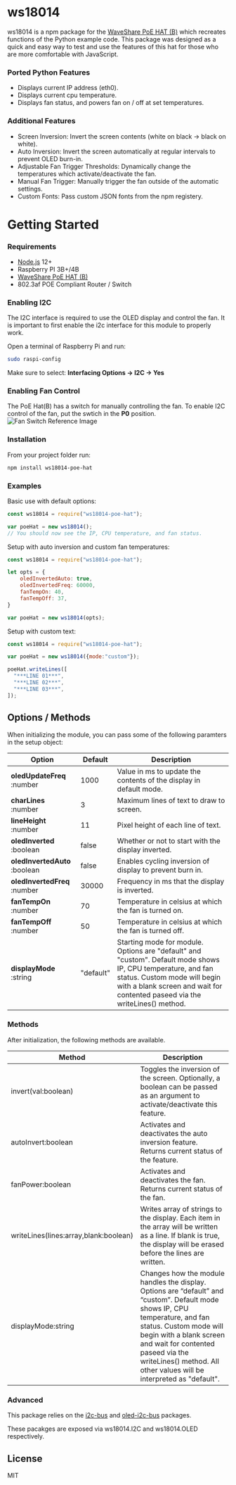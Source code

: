 # ws18014
ws18014 is a npm package for the [WaveShare PoE HAT (B)](https://www.waveshare.com/poe-hat-b.htm) which recreates functions of the Python example code. This package was designed as a quick and easy way to test and use the features of this hat for those who are more comfortable with JavaScript.

### Ported Python Features
- Displays current IP address (eth0).
- Displays current cpu temperature.
- Displays fan status, and powers fan on / off at set temperatures.

### Additional Features
- Screen Inversion: Invert the screen contents (white on black -> black on white).
- Auto Inversion: Invert the screen automatically at regular intervals to prevent OLED burn-in.
- Adjustable Fan Trigger Thresholds: Dynamically change the temperatures which activate/deactivate the fan.
- Manual Fan Trigger: Manually trigger the fan outside of the automatic settings.
- Custom Fonts: Pass custom JSON fonts from the npm registery.

# Getting Started

### Requirements
- [Node.js](https://nodejs.org/) 12+
- Raspberry PI 3B+/4B
- [WaveShare PoE HAT (B)](https://www.waveshare.com/poe-hat-b.htm)
- 802.3af POE Compliant Router / Switch

### Enabling I2C
The I2C interface is required to use the OLED display and control the fan. It is important to first enable the i2c interface for this module to properly work.

Open a terminal of Raspberry Pi and run:
```sh
sudo raspi-config
```
Make sure to select: **Interfacing Options -> I2C -> Yes**

### Enabling Fan Control
The PoE Hat(B) has a switch for manually controlling the fan. To enable I2C control of the fan, put the swtich in the **P0** position.
![Fan Switch Reference Image](https://www.waveshare.com/img/devkit/accBoard/PoE-HAT-B/PoE-HAT-B-details-9.jpg)
### Installation
From your project folder run:
```sh 
npm install ws18014-poe-hat
```

### Examples
Basic use with default options:
```javascript
const ws18014 = require("ws18014-poe-hat");

var poeHat = new ws18014();
// You should now see the IP, CPU temperature, and fan status.
```
Setup with auto inversion and custom fan temperatures:
```javascript
const ws18014 = require("ws18014-poe-hat");

let opts = {
    oledInvertedAuto: true,
    oledInvertedFreq: 60000,
    fanTempOn: 40,
    fanTempOff: 37,
}

var poeHat = new ws18014(opts);
```
Setup with custom text:
```javascript
const ws18014 = require("ws18014-poe-hat");

var poeHat = new ws18014({mode:"custom"});

poeHat.writeLines([
  "***LINE 01***",
  "***LINE 02***",
  "***LINE 03***",
]);
```

## Options / Methods

When initializing the module, you can pass some of the following paramters in the setup object:

| Option | Default | Description |
| ------ | ------ | ------ |
| **oledUpdateFreq** :number | 1000 | Value in ms to update the contents of the display in default mode. |
| **charLines** :number | 3 | Maximum lines of text to draw to screen. |
| **lineHeight** :number | 11 | Pixel height of each line of text. |
| **oledInverted** :boolean | false | Whether or not to start with the display inverted. |
| **oledInvertedAuto** :boolean | false | Enables cycling inversion of display to prevent burn in.  |
| **oledInvertedFreq** :number | 30000 | Frequency in ms that the display is inverted. |
| **fanTempOn** :number | 70 | Temperature in celsius at which the fan is turned on. |
| **fanTempOff** :number | 50 | Temperature in celsius at which the fan is turned off. |
| **displayMode** :string | "default" | Starting mode for module. Options are "default" and "custom". Default mode shows IP, CPU temperature, and fan status. Custom mode will begin with a blank screen and wait for contented paseed via the writeLines() method. |

### Methods
After initialization, the following methods are available.

| Method | Description |
| ------ | ------ |
| invert(val:boolean) | Toggles the inversion of the screen. Optionally, a boolean can be passed as an argument to activate/deactivate this feature. |
| autoInvert:boolean | Activates and deactivates the auto inversion feature. Returns current status of the feature. |
| fanPower:boolean | Activates and deactivates the fan. Returns current status of the fan. |
| writeLines(lines:array,blank:boolean) | Writes array of strings to the display. Each item in the array will be written as a line. If blank is true, the display will be erased before the lines are written. |
| displayMode:string | Changes how the module handles the display.  Options are “default” and “custom”. Default mode shows IP, CPU temperature, and fan status. Custom mode will begin with a blank screen and wait for contented paseed via the writeLines() method. All other values will be interpreted as "default".  |

### Advanced

This package relies on the [i2c-bus](https://www.npmjs.com/package/i2c-bus) and [oled-i2c-bus](https://www.npmjs.com/package/oled-i2c-bus) packages.

These pacakges are exposed via ws18014.I2C and ws18014.OLED respectively.

## License
MIT
